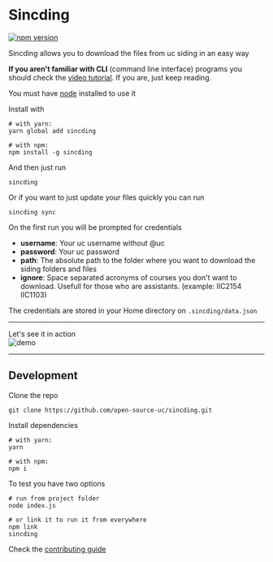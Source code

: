 # Sincding

[![npm version](https://badge.fury.io/js/sincding.svg)](https://badge.fury.io/js/sincding)

Sincding allows you to download the files from uc siding in an easy way

**If you aren't familiar with CLI** (command line interface) programs you should check the [video tutorial](https://github.com/open-source-uc/sincding/blob/assets/tutorial.mp4). If you are, just keep reading.

You must have [node](https://nodejs.org) installed to use it

Install with
```
# with yarn:
yarn global add sincding

# with npm:
npm install -g sincding
```

And then just run
```
sincding
```

Or if you want to just update your files quickly you can run
```
sincding sync
```

On the first run you will be prompted for credentials
- **username**: Your uc username without @uc
- **password**: Your uc password
- **path**: The absolute path to the folder where you want to download the siding folders and files
- **ignore**: Space separated acronyms of courses you don't want to download. Usefull for those who are assistants. (example: IIC2154 IIC1103)

The credentials are stored in your Home directory on `.sincding/data.json`

***

Let's see it in action  
![demo](https://github.com/open-source-uc/sincding/blob/assets/demo.gif)

***

## Development

Clone the repo
```
git clone https://github.com/open-source-uc/sincding.git
```

Install dependencies
```
# with yarn:
yarn

# with npm:
npm i
```

To test you have two options
```
# run from project folder
node index.js

# or link it to run it from everywhere
npm link
sincding
```

Check the [contributing guide](https://github.com/open-source-uc/sincding/blob/dev/CONTRIBUTING.md)
